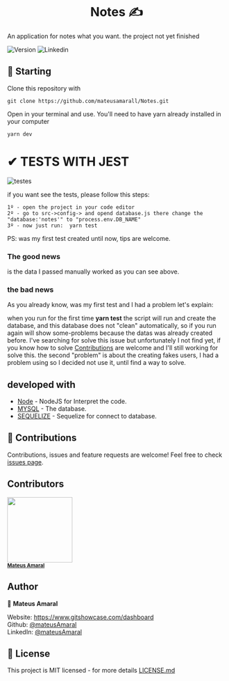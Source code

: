 <h1 align="center"> Notes ✍ </h1>

An application for notes what you want. the project not yet finished

<p>
  <img alt="Version" src="https://img.shields.io/badge/version-1.0.0-blue.svg?cacheSeconds=2592000" />
  <img alt="Linkedin" src="https://img.shields.io/github/followers/mateusamarall?style=social" />
</p>

## 🎯 Starting

Clone this repository with

```
git clone https://github.com/mateusamarall/Notes.git
```

Open in your terminal and use. You'll need to have yarn already installed in your computer

```
yarn dev
```

# ✔ TESTS WITH JEST 

![testes](https://user-images.githubusercontent.com/37390930/82394682-0e6ee100-9a20-11ea-8ff7-96938fc733e0.PNG)

if you want see the tests, please follow this steps:
```
1º - open the project in your code editor 
2º - go to src->config-> and opend database.js there change the "database:'notes'" to "process.env.DB_NAME"  
3º - now just run:  yarn test
```

PS: was my first test created until now, tips are welcome.

<h3>The good news</h3> <p>is the data I passed  manually worked as you can see above.</p>

 <h3>the bad news</h3>
As you already know, was my first test and I had a problem let's explain:
<br/>
<p>when you run for the first time <b>yarn test</b> the script will run and create the database, and this database does not "clean" automatically, so if you run again will show some-problems because the datas was already created before. I've searching for solve this issue but unfortunately I not find yet, if you know how to solve <a href="https://github.com/mateusamarall/Notes/issues"> Contributions</a> are welcome and I'll still working for solve this. the second "problem" is about the creating fakes users, I had a problem using so I decided not use it, until find a way to solve.</p>







## developed with

- [Node](https://nodejs.org/en/) - NodeJS for Interpret the code.
- [MYSQL](https://www.mysql.com/) - The database.
- [SEQUELIZE](https://sequelize.org/) - Sequelize for connect to database.

## 🤝 Contributions

Contributions, issues and feature requests are welcome!
Feel free to check [issues page](https://github.com/mateusamarall/Notes/issues).

## Contributors

<img src="https://user-images.githubusercontent.com/37390930/81833478-27562e80-9516-11ea-82a8-f9c38380f35c.png" width="150px;"/><br /><sub><b><a href="https://github.com/mateusamarall">Mateus Amaral</a></b></sub>

## Author

👤 **Mateus Amaral**

Website: https://www.gitshowcase.com/dashboard <br/>
Github: [@mateusAmaral](https://github.com/mateusamarall) <br/>
LinkedIn: [@mateusAmaral](https://www.linkedin.com/in/mateus-passos-amaral/)

## 📝 License

This project is MIT licensed - for more details [LICENSE.md](LICENSE.md)
